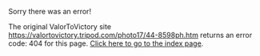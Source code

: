 

Sorry there was an error!

The original ValorToVictory site https://valortovictory.tripod.com/photo17/44-8598ph.htm returns an error code: 404 for this page. [Click here to go to the index page](../index.md).